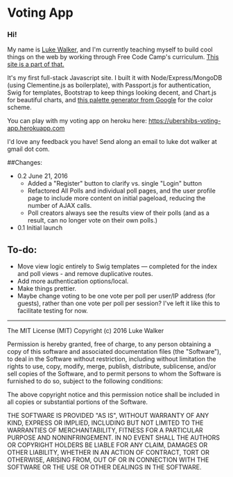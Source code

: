 # Voting App

### Hi!

My name is [Luke Walker](http://lukewalker.org), and I'm currently teaching myself to build cool things on the web by working through Free Code Camp's curriculum. [This site is a part of that.](https://www.freecodecamp.com/challenges/build-a-voting-app)

It's my first full-stack Javascript site. I built it with Node/Express/MongoDB (using Clementine.js as boilerplate), with Passport.js for authentication, Swig for templates, Bootstrap to keep things looking decent, and Chart.js for beautiful charts, and [this palette generator from Google](https://github.com/google/palette.js/tree/master) for the color scheme.

You can play with my voting app on heroku here: https://ubershibs-voting-app.herokuapp.com

I'd love any feedback you have! Send along an email to luke dot walker at gmail dot com.

##Changes:
- 0.2 June 21, 2016
  - Added a "Register" button to clarify vs. single "Login" button
  - Refactored All Polls and individual poll pages, and the user profile page to include more content on initial pageload, reducing the number of AJAX calls.
  - Poll creators always see the results view of their polls (and as a result, can no longer vote on their own polls.)
- 0.1 Initial launch

## To-do:
- Move view logic entirely to Swig templates — completed for the index and poll views - and remove duplicative routes.
- Add more authentication options/local.
- Make things prettier.
- Maybe change voting to be one vote per poll per user/IP address (for guests), rather than one vote per poll per session? I've left it like this to facilitate testing for now.

--------

The MIT License (MIT)
Copyright (c) 2016 Luke Walker

Permission is hereby granted, free of charge, to any person obtaining a copy of this software and associated documentation files (the "Software"), to deal in the Software without restriction, including without limitation the rights to use, copy, modify, merge, publish, distribute, sublicense, and/or sell copies of the Software, and to permit persons to whom the Software is furnished to do so, subject to the following conditions:

The above copyright notice and this permission notice shall be included in all copies or substantial portions of the Software.

THE SOFTWARE IS PROVIDED "AS IS", WITHOUT WARRANTY OF ANY KIND, EXPRESS OR IMPLIED, INCLUDING BUT NOT LIMITED TO THE WARRANTIES OF MERCHANTABILITY, FITNESS FOR A PARTICULAR PURPOSE AND NONINFRINGEMENT. IN NO EVENT SHALL THE AUTHORS OR COPYRIGHT HOLDERS BE LIABLE FOR ANY CLAIM, DAMAGES OR OTHER LIABILITY, WHETHER IN AN ACTION OF CONTRACT, TORT OR OTHERWISE, ARISING FROM, OUT OF OR IN CONNECTION WITH THE SOFTWARE OR THE USE OR OTHER DEALINGS IN THE SOFTWARE.